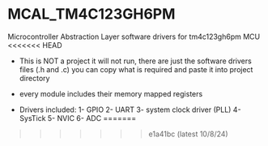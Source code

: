 # MCAL_TM4C123GH6PM
Microcontroller Abstraction Layer software drivers for tm4c123gh6pm MCU
<<<<<<< HEAD


- This is NOT a project it will not run, there are just the software drivers files (.h and .c) you can copy what is required and paste it into project directory

- every module includes their memory mapped registers
  
- Drivers included:
  1- GPIO
  2- UART
  3- system clock driver (PLL)
  4- SysTick
  5- NVIC
  6- ADC
=======
>>>>>>> e1a41bc (latest 10/8/24)
